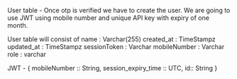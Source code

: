 User table - 
    Once otp is verified we have to create the user.
    We are going to use JWT using mobile number and  unique API key with expiry of one month.

User table will consist of 
    name : Varchar(255)
    created_at : TimeStampz
    updated_at : TimeStampz
    sessionToken : Varchar
    mobileNumber : Varchar
    role : varchar

JWT - 
{
    mobileNumber :: String,
    session_expiry_time :: UTC,
    id:: String
}